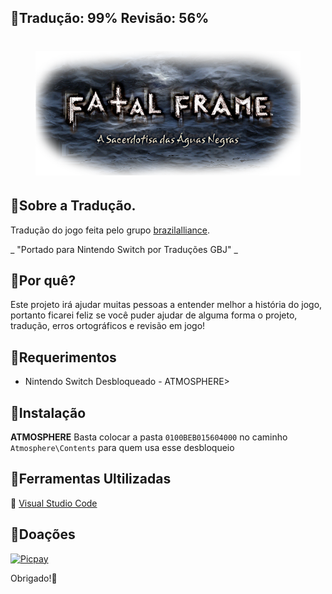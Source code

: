## :small_blue_diamond:Tradução: 99% Revisão: 56%

<h1 align="center"><figure>
  <img src="R_logo.png">
</figure></h1>

## :small_blue_diamond:Sobre a Tradução.

Tradução do jogo feita pelo grupo [brazilalliance](https://brazilalliance.com.br).

_ "Portado para Nintendo Switch por Traduções GBJ" _

## :small_blue_diamond:Por quê?

Este projeto irá ajudar muitas pessoas a entender melhor a história do jogo, portanto ficarei feliz se você puder ajudar de alguma forma o projeto, tradução, erros ortográficos e revisão em jogo!

## :small_blue_diamond:Requerimentos

- Nintendo Switch Desbloqueado - ATMOSPHERE>

## :small_blue_diamond:Instalação


**ATMOSPHERE** Basta colocar a pasta ```0100BEB015604000``` no caminho ```Atmosphere\Contents``` para quem usa esse desbloqueio

## :small_blue_diamond:Ferramentas Ultilizadas

:link: [Visual Studio Code](https://code.visualstudio.com)

## :small_blue_diamond:Doações

[![Picpay](https://i.ibb.co/cYcsCnZ/hhhh.png)](https://picpay.me/gilsongbj)

Obrigado!:wave:
